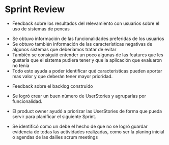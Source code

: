 # Sprint Review

* Feedback sobre los resultados del relevamiento con usuarios sobre el uso de sistemas de pencas

- Se obtuvo información de las funcionalidades preferidas de los usuarios
- Se obtuvo también información de las características negativas de algunos sistemas que deberíamos tratar de evitar
- También se consiguió entender un poco algunas de las features que les gustaría que el sistema pudiera tener y que la aplicación que evaluaron no tenía
- Todo esto ayuda a poder identificar qué características pueden aportar mas valor y que deberán tener mayor prioridad.

* Feedback sobre el backlog construido

- Se logró crear un buen número de UserStories y agruparlas por funcionalidad.
- El product owner ayudó a priorizar las UserStories de forma que pueda servir para planificar el siguiente Sprint.

- Se identificó como un debe el hecho de que no se logró guardar evidencia de todas las actividades realizadas, como ser la planing inicial o agendas de las dailies scrum meetings